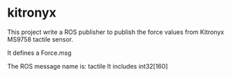# kitronyx
This project write a ROS publisher to publish the force values from Kitronyx MS9758 tactile sensor.

It defines a Force.msg

The ROS message name is: tactile
It includes int32[160]

